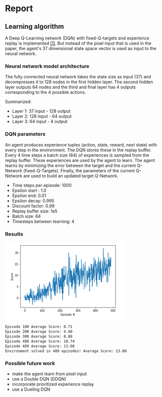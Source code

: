# Report

## Learning algorithm

A Deep Q-Learning network (DQN) with fixed-Q-targets and experience replay is implemented [[1]](https://storage.googleapis.com/deepmind-media/dqn/DQNNaturePaper.pdf).
But instead of the pixel input that is used in the paper, the agent's 37 dimensional state space vector is used as input to the neural network.

### Neural network model architecture
The fully connected neural network takes the state size as input (37) and decompresses it to 128 nodes in the first hidden layer. 
The second hidden layer outputs 64 nodes and the third and final layer has 4 outputs corresponding to the 4 possible actions.

Summarized:
* Layer 1: 37 input - 128 output
* Layer 2: 128 input - 64 output
* Layer 3: 64 input - 4 output

### DQN parameters

An agent produces experience tuples (action, state, reward, next state) with every step in the environment. The DQN stores these in the replay buffer. 
Every 4 time steps a batch size (64) of experiences is sampled from the replay buffer. These experiences are used by the agent to learn. 
The agent learns by minimizing the error between the target and the current Q-Network (fixed-Q-Targets). Finally, the parameters of the current Q-Network are used to build an updated target Q-Network.

* Time steps per episode: 1000
* Epsilon start : 1.0
* Epsilon end: 0.01
* Epsilon decay: 0.995
* Discount factor: 0.99
* Replay buffer size: 1e5
* Batch size: 64
* Timesteps between learning: 4

### Results

![results](DQNLearning.png)

```
Episode 100	Average Score: 0.71
Episode 200	Average Score: 4.40
Episode 300	Average Score: 8.88
Episode 400	Average Score: 10.74
Episode 489	Average Score: 13.00
Environment solved in 489 episodes!	Average Score: 13.00
```


### Possible future work

* make the agent learn from pixel input
* use a Double DQN (DDQN)
* incorporate prioritized experience replay
* use a Dueling DQN

